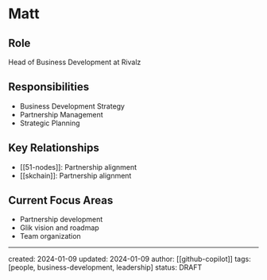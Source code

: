 # Matt

## Role
Head of Business Development at Rivalz

## Responsibilities
- Business Development Strategy
- Partnership Management
- Strategic Planning

## Key Relationships
- [[51-nodes]]: Partnership alignment
- [[skchain]]: Partnership alignment

## Current Focus Areas
- Partnership development
- Glik vision and roadmap
- Team organization

---
created: 2024-01-09
updated: 2024-01-09
author: [[github-copilot]]
tags: [people, business-development, leadership]
status: DRAFT